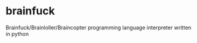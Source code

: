 brainfuck
=========

Brainfuck/Brainloller/Braincopter programming language interpreter written in python
